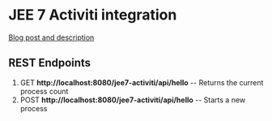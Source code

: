 # JEE 7 Activiti integration

[Blog post and description](http://sterl.org/2017/08/jee-7-activiti-integration/)

## REST Endpoints
1. GET __http://localhost:8080/jee7-activiti/api/hello__ -- Returns the current process count
2. POST __http://localhost:8080/jee7-activiti/api/hello__ -- Starts a new process
